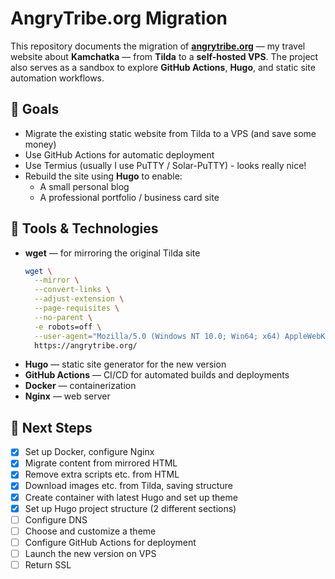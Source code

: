 # AngryTribe.org Migration

This repository documents the migration of **[angrytribe.org](https://angrytribe.org)** — my travel website about 
**Kamchatka** — from **Tilda** to a **self-hosted VPS**.
The project also serves as a sandbox to explore **GitHub Actions**, **Hugo**, and 
static site automation workflows.

## 🚀 Goals

- Migrate the existing static website from Tilda to a VPS (and save some money)
- Use GitHub Actions for automatic deployment
- Use Termius (usually I use PuTTY / Solar-PuTTY) - looks really nice!
- Rebuild the site using **Hugo** to enable:
    - A small personal blog
    - A professional portfolio / business card site

## 🧰 Tools & Technologies

- **wget** — for mirroring the original Tilda site
    ```bash
    wget \
      --mirror \
      --convert-links \
      --adjust-extension \
      --page-requisites \
      --no-parent \
      -e robots=off \
      --user-agent="Mozilla/5.0 (Windows NT 10.0; Win64; x64) AppleWebKit/537.36 (KHTML, like Gecko) Chrome/120.0.0.0 Safari/537.36" \
      https://angrytribe.org/
    ```
- **Hugo** — static site generator for the new version
- **GitHub Actions** — CI/CD for automated builds and deployments
- **Docker** — containerization
- **Nginx** — web server

## 📅 Next Steps
* [x] Set up Docker, configure Nginx
* [x] Migrate content from mirrored HTML
* [x] Remove extra scripts etc. from HTML
* [x] Download images etc. from Tilda, saving structure
* [x] Create container with latest Hugo and set up theme
* [x] Set up Hugo project structure (2 different sections)
* [ ] Configure DNS
* [ ] Choose and customize a theme
* [ ] Configure GitHub Actions for deployment
* [ ] Launch the new version on VPS
* [ ] Return SSL